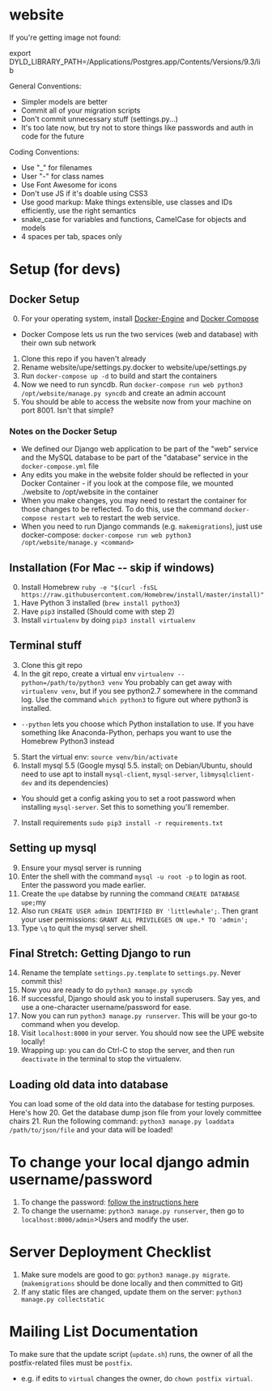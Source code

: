 website
=======

If you're getting image not found:

export DYLD_LIBRARY_PATH=/Applications/Postgres.app/Contents/Versions/9.3/lib

General Conventions:
- Simpler models are better
- Commit all of your migration scripts
- Don't commit unnecessary stuff (settings.py...)
- It's too late now, but try not to store things like passwords and auth in code for the future

Coding Conventions:
- Use "_" for filenames
- User "-" for class names
- Use Font Awesome for icons
- Don't use JS if it's doable using CSS3
- Use good markup: Make things extensible, use classes and IDs efficiently, use the right semantics
- snake_case for variables and functions, CamelCase for objects and models
- 4 spaces per tab, spaces only

Setup (for devs)
===============

## Docker Setup
0. For your operating system, install [Docker-Engine](https://docs.docker.com/engine/installation/) and [Docker Compose](https://docs.docker.com/compose/install/)
  - Docker Compose lets us run the two services (web and database) with their own sub network
1. Clone this repo if you haven't already
2. Rename website/upe/settings.py.docker to website/upe/settings.py
3. Run `docker-compose up -d` to build and start the containers
4. Now we need to run syncdb. Run `docker-compose run web python3 /opt/website/manage.py syncdb` and create an admin account
5. You should be able to access the website now from your machine on port 8001. Isn't that simple?

### Notes on the Docker Setup
- We defined our Django web application to be part of the "web" service and the MySQL database to be part of the "database" service in the `docker-compose.yml` file
- Any edits you make in the website folder should be reflected in your Docker Container - if you look at the compose file, we mounted ./website to /opt/website in the container
- When you make changes, you may need to restart the container for those changes to be reflected. To do this, use the command `docker-compose restart web` to restart the web service.
- When you need to run Django commands (e.g. `makemigrations`), just use docker-compose: `docker-compose run web python3 /opt/website/manage.y <command>`

## Installation (For Mac -- skip if windows)
0. Install Homebrew
``ruby -e "$(curl -fsSL https://raw.githubusercontent.com/Homebrew/install/master/install)"``
1. Have Python 3 installed (``brew install python3``)
2. Have `pip3` installed (Should come with step 2)
3. Install `virtualenv` by doing `pip3 install virtualenv`

## Terminal stuff
3. Clone this git repo
4. In the git repo, create a virtual env `virtualenv --python=/path/to/python3 venv` You probably can get away with ``virtualenv venv``, but if you see python2.7 somewhere in the command log. Use the command ``which python3`` to figure out where python3 is installed.
  - `--python` lets you choose which Python installation to use. If you have something like Anaconda-Python, perhaps you want to use the Homebrew Python3 instead
5. Start the virtual env: `source venv/bin/activate`
6. Install mysql 5.5 (Google mysql 5.5. install; on Debian/Ubuntu, should need to use apt to install `mysql-client`, `mysql-server`, `libmysqlclient-dev` and its dependencies)
  - You should get a config asking you to set a root password when installing `mysql-server`. Set this to something you'll remember.
7. Install requirements `sudo pip3 install -r requirements.txt`

## Setting up mysql
9. Ensure your mysql server is running
10. Enter the shell with the command `mysql -u root -p` to login as root. Enter the password you made earlier.
11. Create the `upe` databse by running the command `CREATE DATABASE upe;`my
12. Also run `CREATE USER admin IDENTIFIED BY 'littlewhale';`. Then grant your user permissions: `GRANT ALL PRIVILEGES ON upe.* TO 'admin';`
13. Type `\q` to quit the mysql server shell.

## Final Stretch: Getting Django to run

14. Rename the template `settings.py.template` to `settings.py`. Never commit this!
15. Now you are ready to do `python3 manage.py syncdb`
16. If successful, Django should ask you to install superusers. Say yes, and use a one-character username/password for ease.
17. Now you can run `python3 manage.py runserver`. This will be your go-to command when you develop.
18. Visit `localhost:8000` in your server. You should now see the UPE website locally!
19. Wrapping up: you can do Ctrl-C to stop the server, and then run `deactivate` in the terminal to stop the virtualenv.

## Loading old data into database
You can load some of the old data into the database for testing purposes. Here's how
20. Get the database dump json file from your lovely committee chairs
21. Run the following command: `python3 manage.py loaddata /path/to/json/file` and your data will be loaded!

To change your local django admin username/password
=================
1. To change the password: [follow the instructions here](http://stackoverflow.com/questions/1873806/changing-password-in-django)
2. To change the username: `python3 manage.py runserver`, then go to `localhost:8000/admin`>Users and modify the user.

# Server Deployment Checklist
1. Make sure models are good to go: `python3 manage.py migrate`. (`makemigrations` should be done locally and then committed to Git)
2. If any static files are changed, update them on the server: `python3 manage.py collectstatic`

# Mailing List Documentation
To make sure that the update script (`update.sh`) runs, the owner of all the postfix-related files must be `postfix`.
- e.g. if edits to `virtual` changes the owner, do `chown postfix virtual`.
